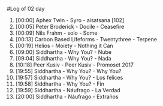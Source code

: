 #Log of 02 day

1. [00:00] Aphex Twin - Syro - aisatsana [102]
1. [00:05] Peter Broderick - Docile - Ceasefire
1. [00:09] Nils Frahm - solo - Some
1. [00:13] Carbon Based Lifeforms - Twentythree - Terpene
1. [00:19] Helios - Moiety - Nothing it Can
1. [09:00] Siddhartha - Why You? - Nube
1. [09:04] Siddhartha - Why You? - Nada
1. [10:18] Peer Kusiv - Peer Kusiv - Promoset 2017
1. [19:55] Siddhartha - Why You? - Why You?
1. [19:57] Siddhartha - Why You? - Los felices
1. [19:58] Siddhartha - Why You? - Fin
1. [19:59] Siddhartha - Náufrago - La Verdad
1. [20:00] Siddhartha - Náufrago - Extraños
